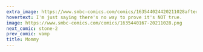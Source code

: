 ```yaml
---
extra_image: https://www.smbc-comics.com/comics/163544024420211028after.png
hovertext: I'm just saying there's no way to prove it's NOT true.
image: https://www.smbc-comics.com/comics/1635440167-20211028.png
next_comic: stone-2
prev_comic: vamp
title: Mommy
---
```


